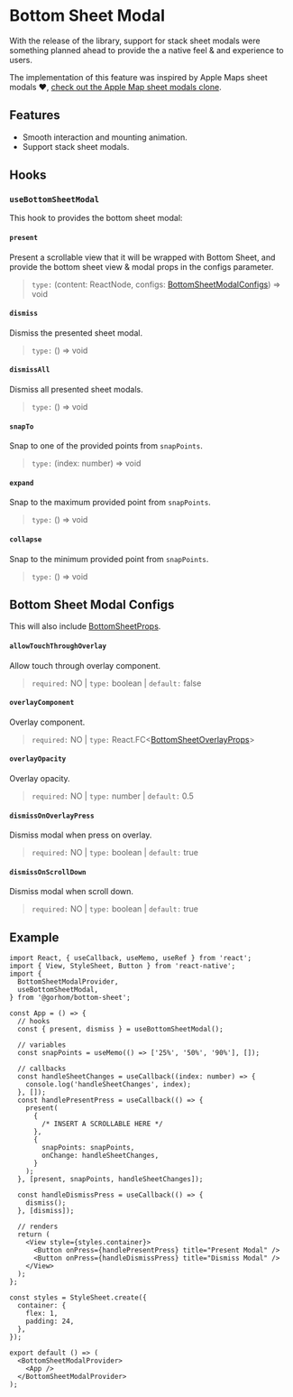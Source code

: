# Bottom Sheet Modal

With the release of the library, support for stack sheet modals were something planned ahead to provide the a native feel & and experience to users.

The implementation of this feature was inspired by Apple Maps sheet modals ❤️, [check out the Apple Map sheet modals clone](../example/src/screens/advanced/MapExample.tsx).

## Features

- Smooth interaction and mounting animation.
- Support stack sheet modals.

## Hooks

### `useBottomSheetModal`

This hook to provides the bottom sheet modal:

#### `present`

Present a scrollable view that it will be wrapped with Bottom Sheet, and provide the bottom sheet view & modal props in the configs parameter.

> `type:` (content: ReactNode, configs: [BottomSheetModalConfigs](#bottom-sheet-modal-configs)) => void

#### `dismiss`

Dismiss the presented sheet modal.

> `type:` () => void

#### `dismissAll`

Dismiss all presented sheet modals.

> `type:` () => void

#### `snapTo`

Snap to one of the provided points from `snapPoints`.

> `type:` (index: number) => void

#### `expand`

Snap to the maximum provided point from `snapPoints`.

> `type:` () => void

#### `collapse`

Snap to the minimum provided point from `snapPoints`.

> `type:` () => void

## Bottom Sheet Modal Configs

This will also include [BottomSheetProps](../README.md#props).

#### `allowTouchThroughOverlay`

Allow touch through overlay component.

> `required:` NO | `type:` boolean | `default:` false

#### `overlayComponent`

Overlay component.

> `required:` NO | `type:` React.FC<[BottomSheetOverlayProps](../src/components/overlay/types.d.ts)>

#### `overlayOpacity`

Overlay opacity.

> `required:` NO | `type:` number | `default:` 0.5

#### `dismissOnOverlayPress`

Dismiss modal when press on overlay.

> `required:` NO | `type:` boolean | `default:` true

#### `dismissOnScrollDown`

Dismiss modal when scroll down.

> `required:` NO | `type:` boolean | `default:` true

## Example

```tsx
import React, { useCallback, useMemo, useRef } from 'react';
import { View, StyleSheet, Button } from 'react-native';
import {
  BottomSheetModalProvider,
  useBottomSheetModal,
} from '@gorhom/bottom-sheet';

const App = () => {
  // hooks
  const { present, dismiss } = useBottomSheetModal();

  // variables
  const snapPoints = useMemo(() => ['25%', '50%', '90%'], []);

  // callbacks
  const handleSheetChanges = useCallback((index: number) => {
    console.log('handleSheetChanges', index);
  }, []);
  const handlePresentPress = useCallback(() => {
    present(
      {
        /* INSERT A SCROLLABLE HERE */
      },
      {
        snapPoints: snapPoints,
        onChange: handleSheetChanges,
      }
    );
  }, [present, snapPoints, handleSheetChanges]);

  const handleDismissPress = useCallback(() => {
    dismiss();
  }, [dismiss]);

  // renders
  return (
    <View style={styles.container}>
      <Button onPress={handlePresentPress} title="Present Modal" />
      <Button onPress={handleDismissPress} title="Dismiss Modal" />
    </View>
  );
};

const styles = StyleSheet.create({
  container: {
    flex: 1,
    padding: 24,
  },
});

export default () => (
  <BottomSheetModalProvider>
    <App />
  </BottomSheetModalProvider>
);
```
